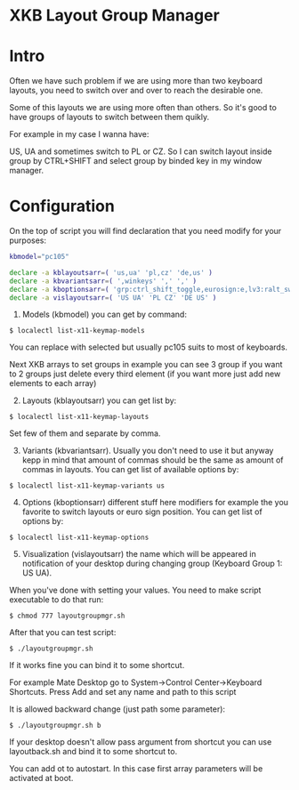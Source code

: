 # XKB Layout Group Manager

# Intro
Often we have such problem if we are using more than two keyboard layouts, you need to switch over and over to reach the desirable one.

Some of this layouts we are using more often than others. So it's good to have groups of layouts to switch between them quikly.

For example in my case I wanna have:

  US, UA and sometimes switch to PL or CZ. So I can switch layout inside group by CTRL+SHIFT and select group by binded key in my window manager.
  
  
# Configuration
On the top of script you will find declaration that you need modify for your purposes:

```bash
kbmodel="pc105"

declare -a kblayoutsarr=( 'us,ua' 'pl,cz' 'de,us' )
declare -a kbvariantsarr=( ',winkeys' ',' ',' )
declare -a kboptionsarr=( 'grp:ctrl_shift_toggle,eurosign:e,lv3:ralt_switch' 'grp:ctrl_shift_toggle' 'grp:ctrl_shift_toggle' )
declare -a vislayoutsarr=( 'US UA' 'PL CZ' 'DE US' )

```

1. Models (kbmodel) you can get by command:

`$ localectl list-x11-keymap-models`

You can replace with selected but usually pc105 suits to most of keyboards. 


Next XKB arrays to set groups in example you can see 3 group if you want to 2 groups just delete every third element (if you want more just add new elements to each array)

2. Layouts (kblayoutsarr) you can get list by:

`$ localectl list-x11-keymap-layouts`

Set few of them and separate by comma.

3. Variants (kbvariantsarr). Usually you don't need to use it but anyway kepp in mind that amount of commas should be the same as amount of commas in layouts. You can get list of available options by:

`$ localectl list-x11-keymap-variants us`

4. Options (kboptionsarr) different stuff here modifiers for example the you favorite to switch layouts or euro sign position. You can get list of options by:

`$ localectl list-x11-keymap-options`

5. Visualization (vislayoutsarr) the name which will be appeared in notification of your desktop during changing group (Keyboard Group 1: US UA).

When you've done with setting your values. You need to make script executable to do that run:

`$ chmod 777 layoutgroupmgr.sh`

After that you can test script:

`$ ./layoutgroupmgr.sh`

If it works fine you can bind it to some shortcut.

For example Mate Desktop go to System->Control Center->Keyboard Shortcuts. Press Add and set any name and path to this script

It is allowed backward change (just path some parameter):

`$ ./layoutgroupmgr.sh b`

If your desktop doesn't allow pass argument from shortcut you can use layoutback.sh and bind it to some shortcut to.

You can add ot to autostart. In this case first array parameters will be activated at boot.

